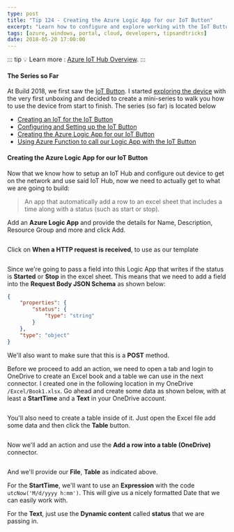 ```yaml
---
type: post
title: "Tip 124 - Creating the Azure Logic App for our IoT Button"
excerpt: "Learn how to configure and explore working with the IoT Button"
tags: [azure, windows, portal, cloud, developers, tipsandtricks]
date: 2018-05-20 17:00:00
---
```


::: tip
:bulb: Learn more : [Azure IoT Hub Overview](https://docs.microsoft.com/azure/iot-hub/about-iot-hub?WT.mc_id=docs-azuredevtips-micrum).
:::

#### The Series so Far

At Build 2018, we first saw the [IoT Button](http://aka.ms/button?WT.mc_id=akams-azuredevtips-micrum). I started [exploring the device](https://www.youtube.com/watch?v=OdGHWwRBf_c?WT.mc_id=youtube-azuredevtips-micrum) with the very first unboxing and decided to create a mini-series to walk you how to use the device from start to finish. The series (so far) is located below

* [Creating an IoT for the IoT Button](https://microsoft.github.io/AzureTipsAndTricks/blog/tip122.html)
* [Configuring and Setting up the IoT Button](https://microsoft.github.io/AzureTipsAndTricks/blog/tip123.html)
* [Creating the Azure Logic App for our IoT Button](https://microsoft.github.io/AzureTipsAndTricks/blog/tip124.html)
* [Using Azure Function to call our Logic App with the IoT Button](https://microsoft.github.io/AzureTipsAndTricks/blog/tip125.html)

#### Creating the Azure Logic App for our IoT Button

Now that we know how to setup an IoT Hub and configure out device to get on the network and use said IoT Hub, now we need to actually get to what we are going to build:

> An app that automatically add a row to an excel sheet that includes a time along with a status (such as start or stop).

Add an **Azure Logic App** and provide the details for Name, Description, Resource Group and more and click Add.

<img :src="$withBase('/files/iotbutton16.png')">

Click on **When a HTTP request is received**, to use as our template

<img :src="$withBase('/files/iotbutton17.png')">

Since we're going to pass a field into this Logic App that writes if the status is **Started** or **Stop** in the excel sheet. This means that we need to add a field into the **Request Body JSON Schema** as shown below:

```json
{
    "properties": {
        "status": {
            "type": "string"
        }
    },
    "type": "object"
}
```

We'll also want to make sure that this is a **POST** method. 

Before we proceed to add an action, we need to open a tab and login to OneDrive to create an Excel book and a table we can use in the next connector. I created one in the following location in my OneDrive `/Excel/Book1.xlsx`. Go ahead and create some data as shown below, with at least a **StartTime** and a **Text** in your OneDrive account.

<img :src="$withBase('/files/iotbutton21.png')">

You'll also need to create a table inside of it. Just open the Excel file add some data and then click the **Table** button. 

<img :src="$withBase('/files/iotbutton20.png')">


Now we'll add an action and use the **Add a row into a table (OneDrive)** connector. 

<img :src="$withBase('/files/iotbutton18.png')">

And we'll provide our **File**, **Table** as indicated above. 

For the **StartTime**, we'll want to use an **Expression** with the code `utcNow('M/d/yyyy h:mm')`. This will give us a nicely formatted Date that we can easily work with. 

For the **Text**, just use the **Dynamic content** called **status** that we are passing in. 

<img :src="$withBase('/files/iotbutton19.png')">

